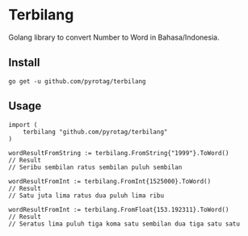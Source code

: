 # Terbilang
Golang library to convert Number to Word in Bahasa/Indonesia.

## Install

```
go get -u github.com/pyrotag/terbilang
```

## Usage 
```
import (
    terbilang "github.com/pyrotag/terbilang"
)

wordResultFromString := terbilang.FromString{"1999"}.ToWord()
// Result 
// Seribu sembilan ratus sembilan puluh sembilan

wordResultFromInt := terbilang.FromInt{1525000}.ToWord()
// Result 
// Satu juta lima ratus dua puluh lima ribu

wordResultFromInt := terbilang.FromFloat{153.192311}.ToWord()
// Result 
// Seratus lima puluh tiga koma satu sembilan dua tiga satu satu


```
